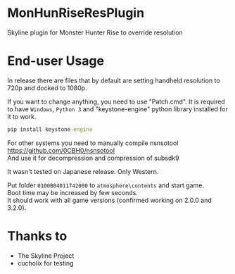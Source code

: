 # MonHunRiseResPlugin
Skyline plugin for Monster Hunter Rise to override resolution

# End-user Usage
In release there are files that by default are setting handheld resolution to 720p and docked to 1080p.

If you want to change anything, you need to use "Patch.cmd". 
It is required to have `Windows`, `Python 3` and "keystone-engine" python library installed for it to work.

```cmd
pip install keystone-engine
```

For other systems you need to manually compile nsnsotool</br>
https://github.com/0CBH0/nsnsotool</br>
And use it for decompression and compression of subsdk9

It wasn't tested on Japanese release. Only Western.

Put folder `0100B04011742000` to `atmosphere\contents` and start game.</br>
Boot time may be increased by few seconds.</br>
It should work with all game versions (confirmed working on 2.0.0 and 3.2.0).

# Thanks to
- The Skyline Project
- cucholix for testing
